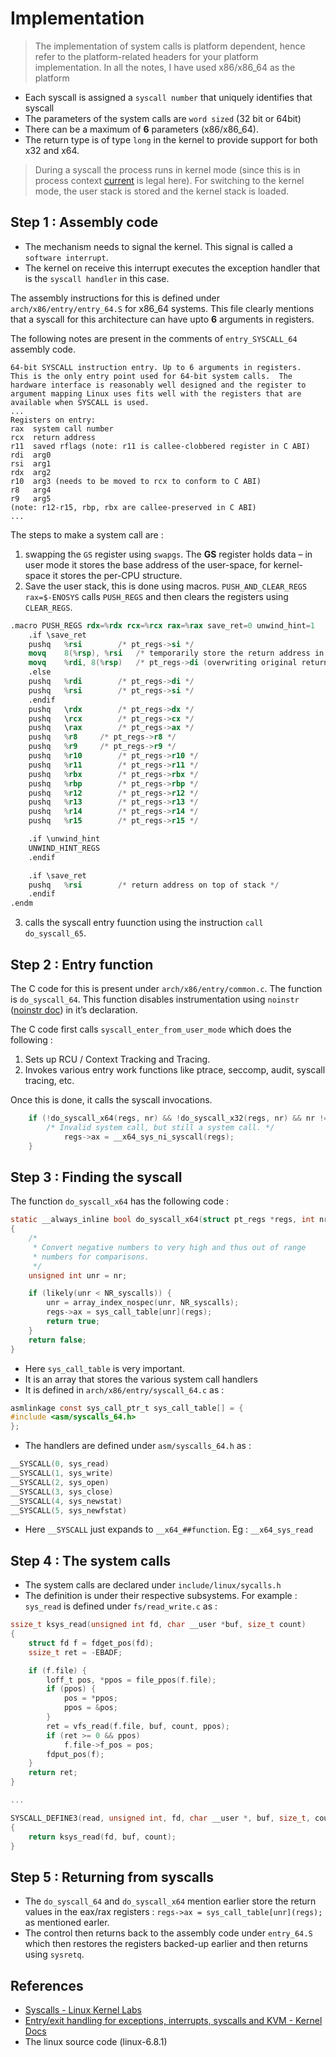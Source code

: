 # Implementation

> The implementation of system calls is platform dependent, hence refer to the platform-related headers for your platform implementation. In all the notes, I have used x86/x86_64 as the platform

- Each syscall is assigned a `syscall number` that uniquely identifies that syscall
- The parameters of the system calls are `word sized` (32 bit or 64bit)
- There can be a maximum of **6** parameters (x86/x86_64).
- The return type is of type `long` in the kernel to provide support for both x32 and x64.

> During a syscall the process runs in kernel mode (since this is in process context [current](../../misc/current.md) is legal here). For switching to the kernel mode, the user stack is stored and the kernel stack is loaded.

## Step 1 : Assembly code

- The mechanism needs to signal the kernel. This signal is called a `software interrupt`.
- The kernel on receive this interrupt executes the exception handler that is the `syscall handler` in this case.

The assembly instructions for this is defined under `arch/x86/entry/entry_64.S` for x86_64 systems. This file clearly mentions that a syscall for this architecture can have upto **6** arguments in registers. 

The following notes are present in the comments of `entry_SYSCALL_64` assembly code.

```assembly
64-bit SYSCALL instruction entry. Up to 6 arguments in registers.
This is the only entry point used for 64-bit system calls.  The
hardware interface is reasonably well designed and the register to
argument mapping Linux uses fits well with the registers that are
available when SYSCALL is used.
... 
Registers on entry:
rax  system call number
rcx  return address
r11  saved rflags (note: r11 is callee-clobbered register in C ABI)
rdi  arg0
rsi  arg1
rdx  arg2
r10  arg3 (needs to be moved to rcx to conform to C ABI)
r8   arg4
r9   arg5
(note: r12-r15, rbp, rbx are callee-preserved in C ABI)
...
```

The steps to make a system call are :
1. swapping the `GS` register using `swapgs`. The **GS** register holds data – in user mode it stores the base address of the user-space, for kernel-space it stores the per-CPU structure.
2. Save the user stack, this is done using macros. `PUSH_AND_CLEAR_REGS rax=$-ENOSYS` calls `PUSH_REGS` and then clears the registers using `CLEAR_REGS`.
```nasm
.macro PUSH_REGS rdx=%rdx rcx=%rcx rax=%rax save_ret=0 unwind_hint=1
	.if \save_ret
	pushq	%rsi		/* pt_regs->si */
	movq	8(%rsp), %rsi	/* temporarily store the return address in %rsi */
	movq	%rdi, 8(%rsp)	/* pt_regs->di (overwriting original return address) */
	.else
	pushq   %rdi		/* pt_regs->di */
	pushq   %rsi		/* pt_regs->si */
	.endif
	pushq	\rdx		/* pt_regs->dx */
	pushq   \rcx		/* pt_regs->cx */
	pushq   \rax		/* pt_regs->ax */
	pushq   %r8		/* pt_regs->r8 */
	pushq   %r9		/* pt_regs->r9 */
	pushq   %r10		/* pt_regs->r10 */
	pushq   %r11		/* pt_regs->r11 */
	pushq	%rbx		/* pt_regs->rbx */
	pushq	%rbp		/* pt_regs->rbp */
	pushq	%r12		/* pt_regs->r12 */
	pushq	%r13		/* pt_regs->r13 */
	pushq	%r14		/* pt_regs->r14 */
	pushq	%r15		/* pt_regs->r15 */

	.if \unwind_hint
	UNWIND_HINT_REGS
	.endif

	.if \save_ret
	pushq	%rsi		/* return address on top of stack */
	.endif
.endm
```
3. calls the syscall entry fuunction using the instruction `call do_syscall_65`.

## Step 2 : Entry function

The C code for this is present under `arch/x86/entry/common.c`. The function is `do_syscall_64`. This function disables instrumentation using `noinstr` ([noinstr doc](../../misc/noinstr.md)) in it’s declaration.

The C code first calls `syscall_enter_from_user_mode` which does the following :
1. Sets up RCU / Context Tracking and Tracing.
2. Invokes various entry work functions like ptrace, seccomp, audit, syscall tracing, etc.

Once this is done, it calls the syscall invocations. 
```c
	if (!do_syscall_x64(regs, nr) && !do_syscall_x32(regs, nr) && nr != -1) {
		/* Invalid system call, but still a system call. */
			regs->ax = __x64_sys_ni_syscall(regs);
	}
```

## Step 3 : Finding the syscall

The function `do_syscall_x64`  has the following code :
```c
static __always_inline bool do_syscall_x64(struct pt_regs *regs, int nr)
{
	/*
	 * Convert negative numbers to very high and thus out of range
	 * numbers for comparisons.
	 */
	unsigned int unr = nr;

	if (likely(unr < NR_syscalls)) {
		unr = array_index_nospec(unr, NR_syscalls);
		regs->ax = sys_call_table[unr](regs);
		return true;
	}
	return false;
}
```

- Here `sys_call_table` is very important. 
- It is an array that stores the various system call handlers
- It is defined in `arch/x86/entry/syscall_64.c` as : 
```c
asmlinkage const sys_call_ptr_t sys_call_table[] = {
#include <asm/syscalls_64.h>
};
```

- The handlers are defined under `asm/syscalls_64.h` as :
```c
__SYSCALL(0, sys_read)
__SYSCALL(1, sys_write)
__SYSCALL(2, sys_open)
__SYSCALL(3, sys_close)
__SYSCALL(4, sys_newstat)
__SYSCALL(5, sys_newfstat)
```

- Here `__SYSCALL` just expands to `__x64_##function`. Eg : `__x64_sys_read`

## Step 4 : The system calls

- The system calls are declared under `include/linux/sycalls.h`
- The definition is under their respective subsystems. For example : `sys_read` is defined under `fs/read_write.c` as : 
```c
ssize_t ksys_read(unsigned int fd, char __user *buf, size_t count)
{
	struct fd f = fdget_pos(fd);
	ssize_t ret = -EBADF;

	if (f.file) {
		loff_t pos, *ppos = file_ppos(f.file);
		if (ppos) {
			pos = *ppos;
			ppos = &pos;
		}
		ret = vfs_read(f.file, buf, count, ppos);
		if (ret >= 0 && ppos)
			f.file->f_pos = pos;
		fdput_pos(f);
	}
	return ret;
}

...

SYSCALL_DEFINE3(read, unsigned int, fd, char __user *, buf, size_t, count)
{
	return ksys_read(fd, buf, count);
}
```

## Step 5 : Returning from syscalls

- The `do_syscall_64` and `do_syscall_x64` mention earlier store the return values in the eax/rax registers : `regs->ax = sys_call_table[unr](regs);` as mentioned earler.
- The control then returns back to the assembly code under `entry_64.S` which then restores the registers backed-up earlier and then returns using `sysretq`.

## References
- [Syscalls - Linux Kernel Labs](https://linux-kernel-labs.github.io/refs/heads/master/lectures/syscalls.html#linux-system-calls-implementation)
- [Entry/exit handling for exceptions, interrupts, syscalls and KVM - Kernel Docs](https://docs.kernel.org/core-api/entry.html)
- The linux source code (linux-6.8.1)
